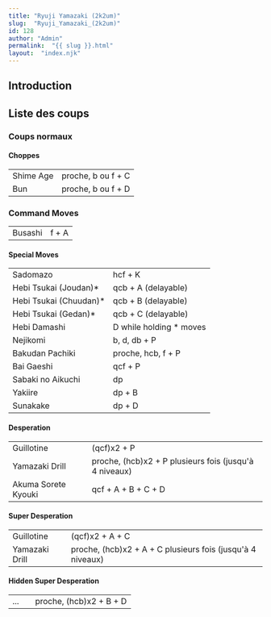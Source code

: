 ```yaml
---
title: "Ryuji Yamazaki (2k2um)"
slug:  "Ryuji_Yamazaki_(2k2um)"
id: 128
author: "Admin"
permalink:  "{{ slug }}.html"
layout:  "index.njk"
---
```


## Introduction

## Liste des coups

### Coups normaux

#### Choppes

|           |                    |
|-----------|--------------------|
| Shime Age | proche, b ou f + C |
| Bun       | proche, b ou f + D |

### Command Moves

|         |       |
|---------|-------|
| Busashi | f + A |

#### Special Moves

|                         |                          |
|-------------------------|--------------------------|
| Sadomazo                | hcf + K                  |
| Hebi Tsukai (Joudan)\*  | qcb + A (delayable)      |
| Hebi Tsukai (Chuudan)\* | qcb + B (delayable)      |
| Hebi Tsukai (Gedan)\*   | qcb + C (delayable)      |
| Hebi Damashi            | D while holding \* moves |
| Nejikomi                | b, d, db + P             |
| Bakudan Pachiki         | proche, hcb, f + P       |
| Bai Gaeshi              | qcf + P                  |
| Sabaki no Aikuchi       | dp                       |
| Yakiire                 | dp + B                   |
| Sunakake                | dp + D                   |

#### Desperation

|                     |                                                        |
|---------------------|--------------------------------------------------------|
| Guillotine          | (qcf)x2 + P                                            |
| Yamazaki Drill      | proche, (hcb)x2 + P plusieurs fois (jusqu'à 4 niveaux) |
| Akuma Sorete Kyouki | qcf + A + B + C + D                                    |

#### Super Desperation

|                |                                                            |
|----------------|------------------------------------------------------------|
| Guillotine     | (qcf)x2 + A + C                                            |
| Yamazaki Drill | proche, (hcb)x2 + A + C plusieurs fois (jusqu'à 4 niveaux) |

#### Hidden Super Desperation

|     |     |                         |
|-----|-----|-------------------------|
| ... |     | proche, (hcb)x2 + B + D |
